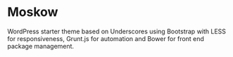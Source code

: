 # Moskow
WordPress starter theme based on Underscores using Bootstrap with LESS for responsiveness, Grunt.js for automation and Bower for front end package management.

